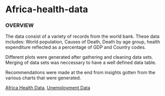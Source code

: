 # Africa-health-data

### OVERVIEW

The data consist of a variety of records from the world bank. These data includes: World population, Causes of Death, Death by age group, health expenditure reflected as a percentage of GDP and Country codes. 

Different plots were generated after gathering and cleaning data sets. Merging of data sets was neccessary to have a well defined data table.

Recommendations were made at the end from insights gotten from the various charts that were generated.

[Africa Health Data](https://macgee20.github.io/Africa-health-data/10alytics_hackathon_case%20study/Afr_Health_Data_Report.pdf),
[Unemployment Data](https://raw.githubusercontent.com/macgee20/Unemployment_Data/main/December_2023_Global_Hackathon_Unemployment/10Alytics.pdf)
